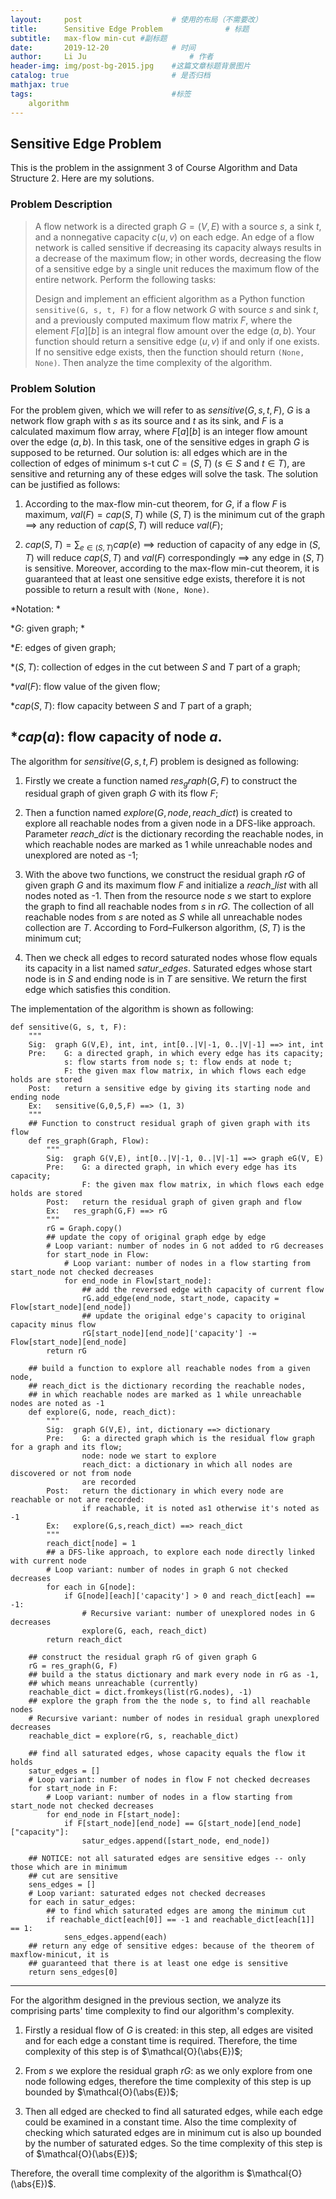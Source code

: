 ```yaml
---
layout:     post   				    # 使用的布局（不需要改）
title:      Sensitive Edge Problem				# 标题 
subtitle:   max-flow min-cut #副标题
date:       2019-12-20 				# 时间
author:     Li Ju 						# 作者
header-img: img/post-bg-2015.jpg 	#这篇文章标题背景图片
catalog: true 						# 是否归档
mathjax: true
tags:								#标签
    algorithm
---
```



## Sensitive Edge Problem
This is the problem in the assignment 3 of Course Algorithm and Data Structure 2. Here are my solutions. 
### Problem Description
> A flow network is a directed graph $G = (V, E)$ with a source $s$, a sink $t$, and a nonnegative
capacity $c(u, v)$ on each edge. An edge of a flow network is called sensitive if decreasing its
capacity always results in a decrease of the maximum flow; in other words, decreasing the flow
of a sensitive edge by a single unit reduces the maximum flow of the entire network. Perform
the following tasks:
>
>Design and implement an efficient algorithm as a Python function `sensitive(G, s, t, F)` for
a flow network $G$ with source $s$ and sink $t$, and a previously computed maximum flow
matrix $F$, where the element $F[a][b]$ is an integral flow amount over the edge $(a, b)$. Your
function should return a sensitive edge $(u, v)$ if and only if one exists. If no sensitive edge
exists, then the function should return `(None, None)`. Then analyze the time complexity of the algorithm. 

### Problem Solution
For the problem given, which we will refer to as $sensitive(G,s,t,F)$, $G$ is a network flow graph with $s$ as its source and $t$ as its sink, and $F$ is a calculated maximum flow array, where $F[a][b]$ is an integer flow amount over the edge $(a,b)$. In this task, one of the sensitive edges in graph $G$ is supposed to be returned. Our solution is: all edges which are in the collection of edges of minimum s-t cut $C=(S, T)$ ($s\in S$ and $t \in T$), are sensitive and returning any of these edges will solve the task. The solution can be justified as follows: 

1. According to the max-flow min-cut theorem, for $G$, if a flow $F$ is maximum, $val(F)=cap(S,T)$ while $(S, T)$ is the minimum cut of the graph $\implies$ any reduction of $cap(S, T)$ will reduce $val(F)$; 

2. $cap(S, T) = \sum\nolimits_{e \in (S, T)} cap(e)$ $\implies$ reduction of capacity of any edge in $(S, T)$ will reduce $cap(S, T)$ and $val(F)$ correspondingly $\implies$ any edge in $(S, T)$ is sensitive. Moreover, according to the max-flow min-cut theorem, it is guaranteed that at least one sensitive edge exists, therefore it is not possible to return a result with `(None, None)`.

*Notation: *

*$G$: given graph; *

*$E$: edges of given graph; 

*$(S, T)$: collection of edges in the cut between $S$ and $T$ part of a graph;

*$val(F)$: flow value of the given flow; 

*$cap(S, T)$: flow capacity between $S$ and $T$ part of a graph; 

*$cap(a)$: flow capacity of node $a$. 
-------------------

The algorithm for $sensitive(G,s,t,F)$ problem is designed as following: 

1. Firstly we create a function named $res_graph(G, F)$ to construct the residual graph of given graph $G$ with its flow $F$;

2. Then a function named $explore(G, node, reach\_dict)$ is created to explore all reachable nodes from a given node in a DFS-like approach. Parameter $reach\_dict$ is the dictionary recording the reachable nodes, in which reachable nodes are marked as 1 while unreachable nodes and unexplored are noted as -1;

3. With the above two functions, we construct the residual graph $rG$ of given graph $G$ and its maximum flow $F$ and initialize a $reach\_list$ with all nodes noted as -1. Then from the resource node $s$ we start to explore the graph to find all reachable nodes from $s$ in $rG$. The collection of all reachable nodes from $s$ are noted as $S$ while all unreachable nodes collection are $T$. According to Ford–Fulkerson algorithm, $(S, T)$ is the minimum cut; 

4. Then we check all edges to record saturated nodes whose flow equals its capacity in a list named $satur\_edges$. Saturated edges whose start node is in $S$ and ending node is in $T$ are sensitive. We return the first edge which satisfies this condition. 


The implementation of the algorithm is shown as following: 
```
def sensitive(G, s, t, F):
    """
    Sig:  graph G(V,E), int, int, int[0..|V|-1, 0..|V|-1] ==> int, int
    Pre:    G: a directed graph, in which every edge has its capacity;
            s: flow starts from node s; t: flow ends at node t;
            F: the given max flow matrix, in which flows each edge holds are stored
    Post:   return a sensitive edge by giving its starting node and ending node
    Ex:   sensitive(G,0,5,F) ==> (1, 3)
    """
    ## Function to construct residual graph of given graph with its flow
    def res_graph(Graph, Flow):
        """
        Sig:  graph G(V,E), int[0..|V|-1, 0..|V|-1] ==> graph eG(V, E)
        Pre:    G: a directed graph, in which every edge has its capacity;
                F: the given max flow matrix, in which flows each edge holds are stored
        Post:   return the residual graph of given graph and flow
        Ex:   res_graph(G,F) ==> rG
        """
        rG = Graph.copy()
        ## update the copy of original graph edge by edge
        # Loop variant: number of nodes in G not added to rG decreases
        for start_node in Flow:
            # Loop variant: number of nodes in a flow starting from start_node not checked decreases
            for end_node in Flow[start_node]:
                ## add the reversed edge with capacity of current flow
                rG.add_edge(end_node, start_node, capacity = Flow[start_node][end_node])
                ## update the original edge's capacity to original capacity minus flow
                rG[start_node][end_node]['capacity'] -= Flow[start_node][end_node]
        return rG

    ## build a function to explore all reachable nodes from a given node,
    ## reach_dict is the dictionary recording the reachable nodes,
    ## in which reachable nodes are marked as 1 while unreachable nodes are noted as -1
    def explore(G, node, reach_dict):
        """
        Sig:  graph G(V,E), int, dictionary ==> dictionary
        Pre:    G: a directed graph which is the residual flow graph for a graph and its flow;
                node: node we start to explore
                reach_dict: a dictionary in which all nodes are discovered or not from node
                are recorded
        Post:   return the dictionary in which every node are reachable or not are recorded:
                if reachable, it is noted as1 otherwise it's noted as -1
        Ex:   explore(G,s,reach_dict) ==> reach_dict
        """
        reach_dict[node] = 1
        ## a DFS-like approach, to explore each node directly linked with current node
        # Loop variant: number of nodes in graph G not checked decreases
        for each in G[node]:
            if G[node][each]['capacity'] > 0 and reach_dict[each] == -1:
                # Recursive variant: number of unexplored nodes in G decreases
                explore(G, each, reach_dict)
        return reach_dict

    ## construct the residual graph rG of given graph G
    rG = res_graph(G, F)
    ## build a the status dictionary and mark every node in rG as -1,
    ## which means unreachable (currently)
    reachable_dict = dict.fromkeys(list(rG.nodes), -1)
    ## explore the graph from the the node s, to find all reachable nodes
    # Recursive variant: number of nodes in residual graph unexplored decreases
    reachable_dict = explore(rG, s, reachable_dict)

    ## find all saturated edges, whose capacity equals the flow it holds
    satur_edges = []
    # Loop variant: number of nodes in flow F not checked decreases
    for start_node in F:
        # Loop variant: number of nodes in a flow starting from start_node not checked decreases
        for end_node in F[start_node]:
            if F[start_node][end_node] == G[start_node][end_node]["capacity"]:
                satur_edges.append([start_node, end_node])

    ## NOTICE: not all saturated edges are sensitive edges -- only those which are in minimum
    ## cut are sensitive
    sens_edges = []
    # Loop variant: saturated edges not checked decreases
    for each in satur_edges:
        ## to find which saturated edges are among the minimum cut
        if reachable_dict[each[0]] == -1 and reachable_dict[each[1]] == 1:
            sens_edges.append(each)
    ## return any edge of sensitive edges: because of the theorem of maxflow-minicut, it is
    ## guaranteed that there is at least one edge is sensitive
    return sens_edges[0]

```
-----------------
For the algorithm designed in the previous section, we analyze its comprising parts' time complexity to find our algorithm's complexity.

1. Firstly a residual flow of $G$ is created: in this step, all edges are visited and for each edge a constant time is required. Therefore, the time complexity of this step is of $\mathcal{O}(\abs{E})$; 

2. From $s$ we explore the residual graph $rG$: as we only explore from one node following edges, therefore the time complexity of this step is up bounded by $\mathcal{O}(\abs{E})$; 

3. Then all edged are checked to find all saturated edges, while each edge could be examined in a constant time. Also the time complexity of checking which saturated edges are in minimum cut is also up bounded by the number of saturated edges. So the time complexity of this step is of $\mathcal{O}(\abs{E})$; 

Therefore, the overall time complexity of the algorithm is $\mathcal{O}(\abs{E})$. 
